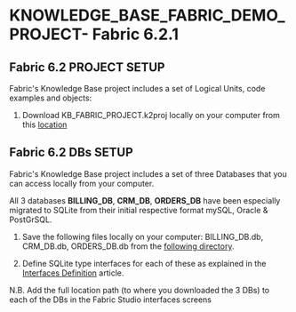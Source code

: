 # KNOWLEDGE_BASE_FABRIC_DEMO_PROJECT- Fabric 6.2.1

## Fabric 6.2 PROJECT SETUP
Fabric's Knowledge Base project includes a set of Logical Units, code examples and objects:

1. Download KB_FABRIC_PROJECT.k2proj locally on your computer from this [location](https://github.com/k2view-academy/K2View-Academy/blob/Academy_6.2/articles/demo_project/KB_FABRIC_PROJECT.k2export)


## Fabric 6.2 DBs SETUP

Fabric's Knowledge Base project includes a set of three Databases that you can access locally from your computer.

All 3 databases **BILLING_DB**, **CRM_DB**, **ORDERS_DB** have been especially migrated to SQLite from their initial respective format mySQL, Oracle & PostGrSQL.


1. Save the following files locally on your computer: BILLING_DB.db, CRM_DB.db, ORDERS_DB.db from the [following directory](https://github.com/k2view-academy/K2View-Academy/tree/Academy_6.2/articles/demo_project/SqliteDB).

2. Define SQLite type interfaces for each of these as explained in the [Interfaces Definition](https://github.com/k2view-academy/K2View-Academy/blob/Academy_6.2/academy/Training_Level_1/03_fabric_basic_LU/03_04_define_the_interfaces.md) article.

N.B. Add the full location path (to where you downloaded the 3 DBs) to each of the DBs in the Fabric Studio interfaces screens



